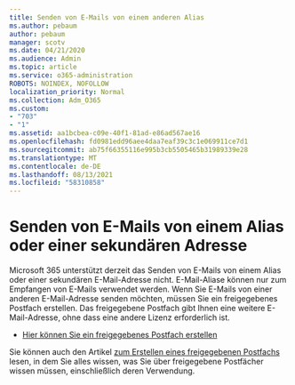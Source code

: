 ```yaml
---
title: Senden von E-Mails von einem anderen Alias
ms.author: pebaum
author: pebaum
manager: scotv
ms.date: 04/21/2020
ms.audience: Admin
ms.topic: article
ms.service: o365-administration
ROBOTS: NOINDEX, NOFOLLOW
localization_priority: Normal
ms.collection: Adm_O365
ms.custom:
- "703"
- "1"
ms.assetid: aa1bcbea-c09e-40f1-81ad-e86ad567ae16
ms.openlocfilehash: fd0981edd96aee4daa7eaf39c3c1e069911ce7d1
ms.sourcegitcommit: ab75f66355116e995b3cb5505465b31989339e28
ms.translationtype: MT
ms.contentlocale: de-DE
ms.lasthandoff: 08/13/2021
ms.locfileid: "58310858"
---
```

# <a name="send-email-from-an-alias-or-secondary-address"></a>Senden von E-Mails von einem Alias oder einer sekundären Adresse

Microsoft 365 unterstützt derzeit das Senden von E-Mails von einem Alias oder einer sekundären E-Mail-Adresse nicht. E-Mail-Aliase können nur zum Empfangen von E-Mails verwendet werden. Wenn Sie E-Mails von einer anderen E-Mail-Adresse senden möchten, müssen Sie ein freigegebenes Postfach erstellen. Das freigegebene Postfach gibt Ihnen eine weitere E-Mail-Adresse, ohne dass eine andere Lizenz erforderlich ist.
  
- [Hier können Sie ein freigegebenes Postfach erstellen](https://portal.office.com/AdminPortal/Home#/AssistedGuide/addemailoptions)

Sie können auch den Artikel [zum Erstellen eines freigegebenen Postfachs](https://docs.microsoft.com/microsoft-365/admin/email/create-a-shared-mailbox) lesen, in dem Sie alles wissen, was Sie über freigegebene Postfächer wissen müssen, einschließlich deren Verwendung.